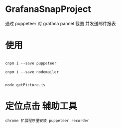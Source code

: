 # GrafanaSnapProject


通过 puppeteer 对 grafana  pannel 截图 并发送邮件报表


#  使用
```

cnpm i --save puppeteer
 
cnpm i --save nodemailer
 
 
node getPicture.js 
```


# 定位点击 辅助工具

```
chrome 扩展程序里安装 puppeteer recorder

```
